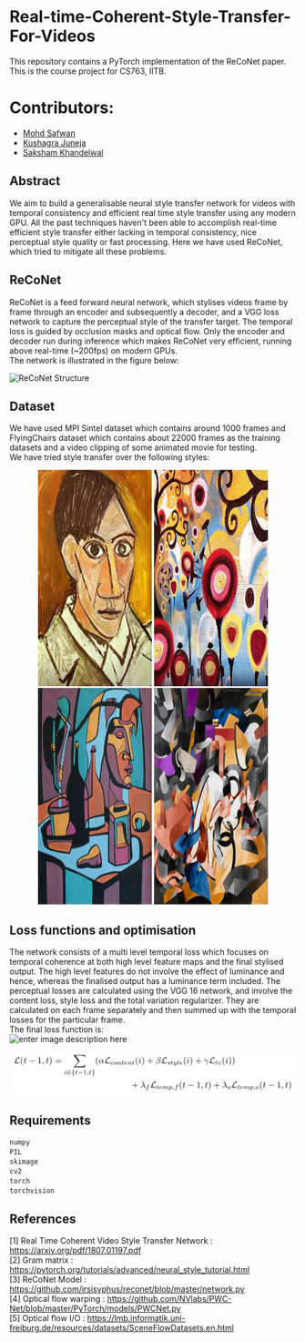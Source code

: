 # Real-time-Coherent-Style-Transfer-For-Videos
This repository contains a PyTorch implementation of the ReCoNet paper. This is the course project for CS763, IITB.

# Contributors:
- [Mohd Safwan](https://github.com/safwankdb)
- [Kushagra Juneja](https://github.com/kushagra1729)
- [Saksham Khandelwal](https://github.com/skq024)

## Abstract
We aim to build a generalisable neural style transfer network for videos with temporal consistency and efficient real time style transfer using any modern GPU. All the past techniques haven't been able to accomplish real-time efficient style transfer either lacking in temporal consistency, nice perceptual style quality or fast processing. Here we have used ReCoNet, which tried to mitigate all these problems.
## ReCoNet
ReCoNet is a feed forward neural network, which stylises videos frame by frame through an encoder and subsequently a decoder, and a VGG loss network to capture the perceptual style of the transfer target. The temporal loss is guided by occlusion masks and optical flow. Only the encoder and decoder run during inference which makes ReCoNet very efficient, running above real-time (~200fps) on modern GPUs.<br>
The network is illustrated in the figure below:<br>

![ReCoNet Structure](https://github.com/skq024/Real-time-Coherent-Style-Transfer-For-Videos/blob/master/network.png)

## Dataset
We have used MPI Sintel dataset which contains around 1000 frames and FlyingChairs dataset which contains about 22000 frames as the training datasets and a video clipping of some animated movie for testing.<br>
We have tried style transfer over the following styles:<br>
<div align='center'>
  <img src="styles/autoportrait.jpg" alt="autoportrait" height="380"  width="200"/>
  <img src="styles/candy.jpg" alt="candy" height="380" width="200"/>
  <img src="styles/composition.jpg" alt="composition" height="380" width="200"/>
  <img src="styles/edtaonisl.jpg" alt="edtaonisl" height="380" width="200"/>
</div>

## Loss functions and optimisation
The network consists of a multi level temporal loss which focuses on temporal coherence at both high level feature maps and the final stylised output. The high level features do not involve the effect of luminance and hence, whereas the finalised output has a luminance term included. The perceptual losses are calculated using the VGG 16 network, and involve the content loss, style loss and the total variation regularizer. They are calculated on each frame separately and then summed up with the temporal losses for the particular frame.<br>
The final loss function is:<br>
![enter image description here](https://github.com/skq024/Real-time-Coherent-Style-Transfer-For-Videos/blob/master/finalloss.png)
 <div align='center'>
   <img src="finalloss.png" alt="edtaonisl" align='center' width="700"/>
</div>

## Requirements
```bash
numpy
PIL
skimage
cv2
torch
torchvision
```
## References
[1] Real Time Coherent Video Style Transfer Network : https://arxiv.org/pdf/1807.01197.pdf <br>
[2] Gram matrix : https://pytorch.org/tutorials/advanced/neural_style_tutorial.html <br>
[3] ReCoNet Model : https://github.com/irsisyphus/reconet/blob/master/network.py <br>
[4] Optical flow warping : https://github.com/NVlabs/PWC-Net/blob/master/PyTorch/models/PWCNet.py<br>
[5] Optical flow I/O : https://lmb.informatik.uni-freiburg.de/resources/datasets/SceneFlowDatasets.en.html
